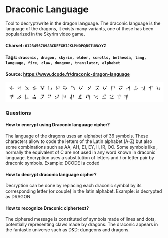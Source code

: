 # Draconic Language
Tool to decrypt/write in the dragon language. The draconic language is the language of the dragons, it exists many variants, one of these has been popularized in the Skyrim video game.

#### Charset: `0123456789ABCDEFGHIJKLMNOPQRSTUVWXYZ`

#### Tags: `draconic, dragon, skyrim, elder, scrolls, bethesda, lang, language, fire, claw, dungeon, translator, alphabet`

#### Source: https://www.dcode.fr/draconic-dragon-language

![combined](./combined.png)

### Questions

#### How to encrypt using Draconic language cipher?
The language of the dragons uses an alphabet of 36 symbols. These characters allow to code the letters of the Latin alphabet (A-Z) but also some combinations such as AA, AH, EI, EY, II, IR, OO. Some symbols like , normally the equivalent of C are not used in any word known in draconic language. Encryption uses a substitution of letters and / or letter pair by draconic symbols. Example: DCODE is coded

#### How to decrypt draconic language cipher?
Decryption can be done by replacing each draconic symbol by its corresponding letter (or couple) in the latin alphabet. Example:  is decrypted as DRAGON

#### How to recognize Draconic ciphertext?
The ciphered message is constituted of symbols made of lines and dots, potentially representing claws made by dragons. The draconic appears in the fantastic universe such as D&D: dungeons and dragons.

